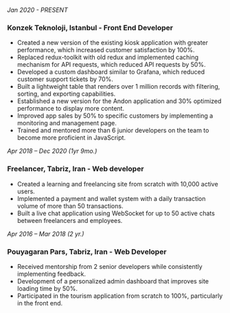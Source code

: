 *Jan 2020 - PRESENT*
### Konzek Teknoloji, Istanbul - Front End Developer
- Created a new version of the existing kiosk application with greater performance, which increased customer satisfaction by 100%.
- Replaced redux-toolkit with old redux and implemented caching mechanism for API requests, which reduced API requests by 50%.
- Developed a custom dashboard similar to Grafana, which reduced customer support tickets by 70%.
- Built a lightweight table that renders over 1 million records with filtering, sorting, and exporting capabilities.
- Established a new version for the Andon application and 30% optimized performance to display more content.
- Improved app sales by 50% to specific customers by implementing a monitoring and management page.
- Trained and mentored more than 6 junior developers on the team to become more proficient in JavaScript.

*Apr 2018 – Dec 2020 (1yr 9mo.)*
### Freelancer, Tabriz, Iran - Web developer
- Created a learning and freelancing site from scratch with 10,000 active users.
- Implemented a payment and wallet system with a daily transaction volume of more than 50 transactions.
- Built a live chat application using WebSocket for up to 50 active chats between freelancers and employees.

*Apr 2016 – Mar 2018 (2 yr.)*
### Pouyagaran Pars, Tabriz, Iran - Web Developer
- Received mentorship from 2 senior developers while consistently implementing feedback.
- Development of a personalized admin dashboard that improves site loading time by 50%.
- Participated in the tourism application from scratch to 100%, particularly in the front end.
